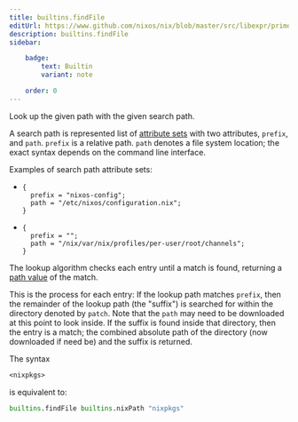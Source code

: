 ```yaml
---
title: builtins.findFile
editUrl: https://www.github.com/nixos/nix/blob/master/src/libexpr/primops.cc
description: builtins.findFile
sidebar:

    badge:
        text: Builtin
        variant: note

    order: 0
---
```


Look up the given path with the given search path.

A search path is represented list of [attribute sets](./values.md#attribute-set) with two attributes, `prefix`, and `path`.
`prefix` is a relative path.
`path` denotes a file system location; the exact syntax depends on the command line interface.

Examples of search path attribute sets:

- ```
  {
    prefix = "nixos-config";
    path = "/etc/nixos/configuration.nix";
  }
  ```

- ```
  {
    prefix = "";
    path = "/nix/var/nix/profiles/per-user/root/channels";
  }
  ```

The lookup algorithm checks each entry until a match is found, returning a [path value](@docroot@/language/values.html#type-path) of the match.

This is the process for each entry:
If the lookup path matches `prefix`, then the remainder of the lookup path (the "suffix") is searched for within the directory denoted by `patch`.
Note that the `path` may need to be downloaded at this point to look inside.
If the suffix is found inside that directory, then the entry is a match;
the combined absolute path of the directory (now downloaded if need be) and the suffix is returned.

The syntax

```nix
<nixpkgs>
```

is equivalent to:

```nix
builtins.findFile builtins.nixPath "nixpkgs"
```



